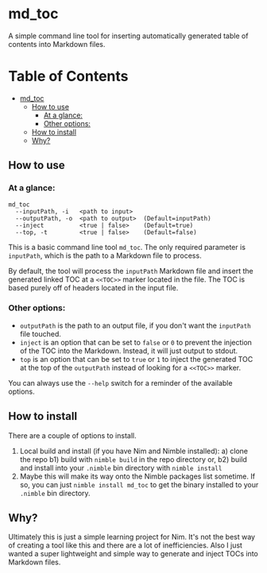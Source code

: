 # md_toc
A simple command line tool for inserting automatically generated table of
contents into Markdown files.

# Table of Contents
* [md_toc](#md_toc)
	* [How to use](#how-to-use)
		* [At a glance:](#at-a-glance)
		* [Other options:](#other-options)
	* [How to install](#how-to-install)
	* [Why?](#why)


## How to use
### At a glance: 
```
md_toc
  --inputPath, -i   <path to input>
  --outputPath, -o  <path to output>  (Default=inputPath)
  --inject          <true | false>    (Default=true)
  --top, -t         <true | false>    (Default=false)
```
This is a basic command line tool `md_toc`. The only required parameter is
`inputPath`, which is the path to a Markdown file to process.

By default, the tool will process the `inputPath` Markdown file and insert
the generated linked TOC at a `<<TOC>>` marker located in the file.
The TOC is based purely off of headers located in the input file.

### Other options:
* `outputPath` is the path to an output file, if you don't want the `inputPath`
file touched.
* `inject` is an option that can be set to `false` or `0` to prevent the
injection of the TOC into the Markdown. Instead, it will just output to stdout.
* `top` is an option that can be set to `true` or `1` to inject the generated
TOC at the top of the `outputPath` instead of looking for a `<<TOC>>` marker.

You can always use the `--help` switch for a reminder of the available options.

## How to install
There are a couple of options to install.
1) Local build and install (if you have Nim and Nimble installed):
  a) clone the repo
  b1) build with `nimble build` in the repo directory or,
  b2) build and install into your `.nimble` bin directory with `nimble install`
2) Maybe this will make its way onto the Nimble packages list sometime. If so,
you can just `nimble install md_toc` to get the binary installed to your
`.nimble` bin directory.

## Why?
Ultimately this is just a simple learning project for Nim. It's not the best
way of creating a tool like this and there are a lot of inefficiencies. Also I
just wanted a super lightweight and simple way to generate and inject TOCs
into Markdown files.
